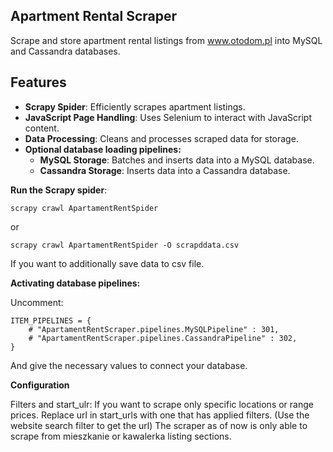 ## Apartment Rental Scraper

Scrape and store apartment rental listings from www.otodom.pl into MySQL and Cassandra databases.

## Features

- **Scrapy Spider**: Efficiently scrapes apartment listings.
- **JavaScript Page Handling**: Uses Selenium to interact with JavaScript content.
- **Data Processing**: Cleans and processes scraped data for storage.
- **Optional database loading pipelines:**
  - **MySQL Storage**: Batches and inserts data into a MySQL database.
  - **Cassandra Storage**: Inserts data into a Cassandra database.
 

 **Run the Scrapy spider**:
 
   ```scrapy crawl ApartamentRentSpider```
   
   or
   
   `scrapy crawl ApartamentRentSpider -O scrapddata.csv`
   
   If you want to additionally save data to csv file. 
   

**Activating database pipelines:**

Uncomment:
```
ITEM_PIPELINES = {
    # "ApartamentRentScraper.pipelines.MySQLPipeline" : 301,
    # "ApartamentRentScraper.pipelines.CassandraPipeline" : 302,
}
```
And give the necessary values to connect your database.

**Configuration** 

Filters and start_ulr:
If you want to scrape only specific locations or range prices. Replace url in start_urls with one that has applied filters. (Use the website search filter to get the url)
The scraper as of now is only able to scrape from mieszkanie or kawalerka listing sections.
 
